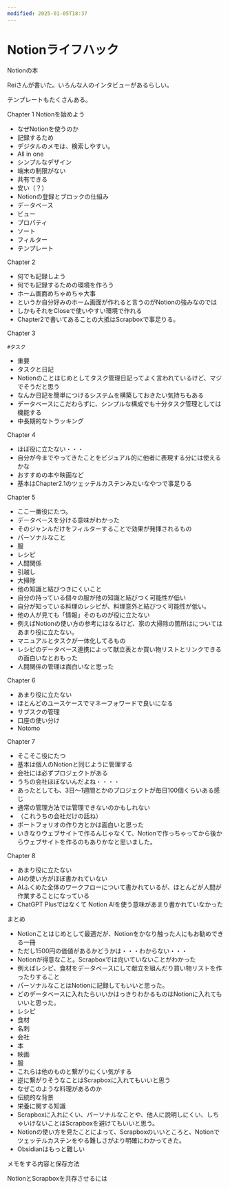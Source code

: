 ```yaml
---
modified: 2025-01-05T18:37
---
```

# Notionライフハック

Notionの本

Reiさんが書いた。いろんな人のインタビューがあるらしい。

テンプレートもたくさんある。

Chapter 1 Notionを始めよう

- なぜNotionを使うのか  
- 記録するため  
- デジタルのメモは、検索しやすい。  
- All in one  
- シンプルなデザイン  
- 端末の制限がない  
- 共有できる  
- 安い（？）  
- Notionの登録とブロックの仕組み  
- データベース  
- ビュー  
- プロパティ  
- ソート  
- フィルター  
- テンプレート  

Chapter 2

- 何でも記録しよう  
- 何でも記録するための環境を作ろう  
- ホーム画面めちゃめちゃ大事  
- というか自分好みのホーム画面が作れると言うのがNotionの強みなのでは  
- しかもそれをCloseで使いやすい環境で作れる  
- Chapter2で書いてあることの大抵はScrapboxで事足りる。  

Chapter 3

`#タスク`

- 重要  
- タスクと日記  
- Notionのことはじめとしてタスク管理日記ってよく言われているけど、マジでそうだと思う  
- なんか日記を簡単につけるシステムを構築しておきたい気持ちもある  
- データベースにこだわらずに、シンプルな構成でも十分タスク管理としては機能する  
- 中長期的なトラッキング  

Chapter 4

- ほぼ役に立たない・・・  
- 自分が今までやってきたことをビジュアル的に他者に表現する分には使えるかな  
- おすすめの本や映画など  
- 基本はChapter2.1のツェッテルカステンみたいなやつで事足りる  

Chapter 5

- ここ一番役にたつ。  
- データベースを分ける意味がわかった  
- そのジャンルだけをフィルターすることで効果が発揮されるもの  
- パーソナルなこと  
- 服  
- レシピ  
- 人間関係  
- 引越し  
- 大掃除  
- 他の知識と結びつきにくいこと  
- 自分の持っている個々の服が他の知識と結びつく可能性が低い  
- 自分が知っている料理のレシピが、料理意外と結びつく可能性が低い。  
- 他の人が見ても「情報」そのものが役に立たない  
- 例えばNotionの使い方の参考にはなるけど、家の大掃除の箇所はについてはあまり役に立たない。  
- マニュアルとタスクが一体化してるもの  
- レシピのデータベース連携によって献立表とか買い物リストとリンクできるの面白いなとおもった  
- 人間関係の管理は面白いなと思った  

Chapter 6

- あまり役に立たない  
- ほとんどのユースケースでマネーフォワードで良いになる  
- サブスクの管理  
- 口座の使い分け  
- Notomo  

Chapter 7

- そこそこ役にたつ  
- 基本は個人のNotionと同じように管理する  
- 会社には必ずプロジェクトがある  
- うちの会社ほぼないんだよね・・・・  
- あったとしても、3日〜1週間とかのプロジェクトが毎日100個くらいある感じ  
- 通常の管理方法では管理できないのかもしれない  
- （これうちの会社だけの話ね）  
- ポートフォリオの作り方とかは面白いと思った  
- いきなりウェブサイトで作るんじゃなくて、Notionで作っちゃってから後からウェブサイトを作るのもありかなと思いました。  

Chapter 8

- あまり役に立たない  
- AIの使い方がほぼ書かれていない  
- AIふくめた全体のワークフローについて書かれているが、ほとんどが人間が作業することになっている  
- ChatGPT Plusではなくて Notion AIを使う意味があまり書かれていなかった  

まとめ

- Notionことはじめとして最適だが、Notionをかなり触った人にもお勧めできる一冊  
- ただし1500円の価値があるかどうかは・・・わからない・・・  
- Notionが得意なこと。Scrapboxでは向いていないことがわかった  
- 例えばレシピ、食材をデータベースにして献立を組んだり買い物リストを作ったりすること  
- パーソナルなことはNotionに記録してもいいと思った。  
- どのデータベースに入れたらいいかはっきりわかるものはNotionに入れてもいいと思った。  
- レシピ  
- 食材  
- 名刺  
- 会社  
- 本  
- 映画  
- 服  
- これらは他のものと繋がりにくい気がする  
- 逆に繋がりそうなことはScrapboxに入れてもいいと思う  
- なぜこのような料理があるのか  
- 伝統的な背景  
- 栄養に関する知識  
- Scrapboxに入れにくい、パーソナルなことや、他人に説明しにくい、しちゃいけないことはScrapboxを避けてもいいと思う。  
- Notionの使い方を見たことによって、Scrapboxのいいところと、Notionでツェッテルカステンをやる難しさがより明確にわかってきた。  
- Obsidianはもっと難しい  

メモをする内容と保存方法

NotionとScrapboxを共存させるには